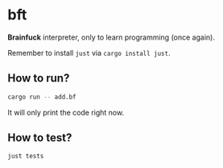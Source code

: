 # bft

**Brainfuck** interpreter, only to learn programming (once again).

Remember to install `just` via `cargo install just`.


## How to run?

```bash
cargo run -- add.bf
```

It will only print the code right now.


## How to test?

```bash
just tests
```
